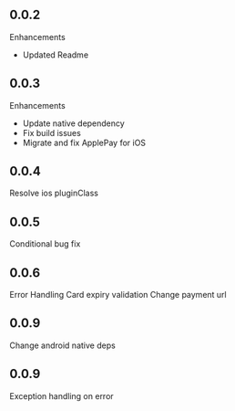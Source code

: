 ## 0.0.2
Enhancements
- Updated Readme

## 0.0.3
Enhancements
- Update native dependency
- Fix build issues
- Migrate and fix ApplePay for iOS

## 0.0.4
Resolve ios pluginClass

## 0.0.5
Conditional bug fix

## 0.0.6
Error Handling
Card expiry validation
Change payment url

## 0.0.9
Change android native deps

## 0.0.9
Exception handling on error